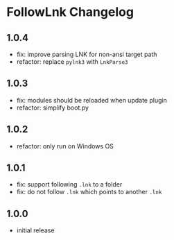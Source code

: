 # FollowLnk Changelog

## 1.0.4

- fix: improve parsing LNK for non-ansi target path
- refactor: replace `pylnk3` with `LnkParse3`

## 1.0.3

- fix: modules should be reloaded when update plugin
- refactor: simplify boot.py

## 1.0.2

- refactor: only run on Windows OS

## 1.0.1

- fix: support following `.lnk` to a folder
- fix: do not follow `.lnk` which points to another `.lnk`

## 1.0.0

- initial release
